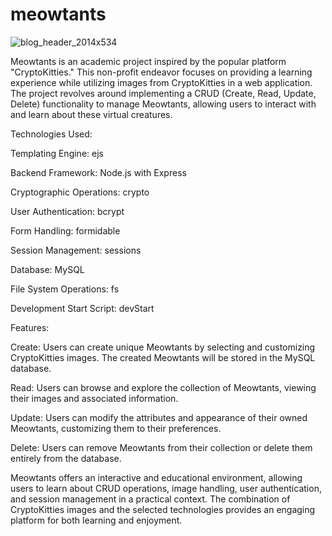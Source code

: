 # meowtants

![blog_header_2014x534](https://github.com/maitecr/meowtants/assets/81782090/2e4837a7-9328-4a1c-af28-07a7de34e94c)


Meowtants is an academic project inspired by the popular platform "CryptoKitties." This non-profit endeavor focuses on providing a learning experience while utilizing images from CryptoKitties in a web application. The project revolves around implementing a CRUD (Create, Read, Update, Delete) functionality to manage Meowtants, allowing users to interact with and learn about these virtual creatures.

Technologies Used:

Templating Engine: ejs

Backend Framework: Node.js with Express

Cryptographic Operations: crypto

User Authentication: bcrypt

Form Handling: formidable

Session Management: sessions

Database: MySQL

File System Operations: fs

Development Start Script: devStart


Features:

Create: Users can create unique Meowtants by selecting and customizing CryptoKitties images. The created Meowtants will be stored in the MySQL database.

Read: Users can browse and explore the collection of Meowtants, viewing their images and associated information.

Update: Users can modify the attributes and appearance of their owned Meowtants, customizing them to their preferences.

Delete: Users can remove Meowtants from their collection or delete them entirely from the database.

Meowtants offers an interactive and educational environment, allowing users to learn about CRUD operations, image handling, user authentication, and session management in a practical context. The combination of CryptoKitties images and the selected technologies provides an engaging platform for both learning and enjoyment.
